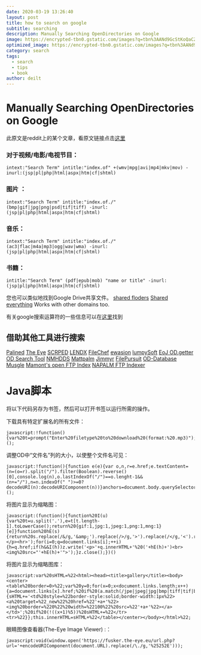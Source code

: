 ```yaml
---
date: 2020-03-19 13:26:40
layout: post
title: how to search on google 
subtitle: searching 
description: Manually Searching OpenDirectories on Google
image: https://encrypted-tbn0.gstatic.com/images?q=tbn%3AANd9GcStKoQaCZTPpOdETx3iOGLhsHZDS6lIgjioyaBMzKzymTgBRyhh
optimized_image: https://encrypted-tbn0.gstatic.com/images?q=tbn%3AANd9GcStKoQaCZTPpOdETx3iOGLhsHZDS6lIgjioyaBMzKzymTgBRyhh
category: search
tags:
  - search
  - tips
  - book
author: deilt
---
```


# Manually Searching OpenDirectories on Google

此原文是reddit上的某个文章，看原文链接点击[这里](https://www.reddit.com/r/opendirectories/comments/933pzm/all_resources_i_know_related_to_open_directories/)

### 对于视频/电影/电视节目：

```
intext:"Search Term" intitle:"index.of" +(wmv|mpg|avi|mp4|mkv|mov) -inurl:(jsp|pl|php|html|aspx|htm|cf|shtml)
```

### 图片 ：

```
intext:"Search Term" intitle:"index.of./" (bmp|gif|jpg|png|psd|tif|tiff) -inurl:(jsp|pl|php|html|aspx|htm|cf|shtml)
```

### 音乐：

```
intext:"Search Term" intitle:"index.of./" (ac3|flac|m4a|mp3|ogg|wav|wma) -inurl:(jsp|pl|php|html|aspx|htm|cf|shtml)
```

### 书籍：

```
intitle:"Search Term" (pdf|epub|mob) "name or title" -inurl:(jsp|pl|php|html|aspx|htm|cf|shtml)
```

您也可以类似地找到Google Drive共享文件。
[shared floders](https://www.google.com/search?q=site%3Adrive.google.com+%2B%22drive%2Ffolders%22)
[Shared everything](https://www.google.com/search?q=site%3Adrive.google.com)
Works with other domains too.

有关google搜索运算符的一些信息可以在[这里](https://web.archive.org/web/20180729112702/https://moz.com/learn/seo/search-operators)找到

## 借助其他工具进行搜索
[Palined](http://palined.com/search/)
[The Eye](https://cgs.the-eye.eu/)
[SCRPED](http://scrped.com/)
[LENDX](http://lendx.org/)
[FileChef](http://www.filechef.com/)
[ewasion](https://ewasion.github.io/opendirectory-finder/)
[lumpySoft](https://lumpysoft.com/)
[EoJ OD.getter](https://www.eyeofjustice.com/od/)
[OD Search Tool](https://opendirsearch.abifog.com/)
[NMHDDS](https://doyou.needmorehdd.space/)
[Mattpalm](https://mattpalm.com/search/)
[Jimmyr](http://www.jimmyr.com/mp3_search.php)
[FilePursuit](https://filepursuit.com/)
[OD-Database](https://od-db.the-eye.eu/)
[Musgle](http://musgle.com/)
[Mamont's open FTP Index](http://www.mmnt.net/)
[NAPALM FTP Indexer](https://www.searchftps.net/)


# Java脚本
将以下代码另存为书签，然后可以打开书签以运行所需的操作。

下载具有特定扩展名的所有文件：

```
javascript:!function(){var%20t=prompt("Enter%20filetype%20to%20download%20(format:%20.mp3)");if(null!==t)for(var%20e=document.querySelectorAll('[href$="'+t+'"]'),o=0;o<e.length;o++)e[o].setAttribute("download",""),e[o].click();else%20alert("No%20format")}();
```

调整OD中“文件名”列的大小，以使整个文件名可见：

```
javascript:!function(){function e(e){var o,n,r=e.href;e.textContent=(n=(o=r).split("/").filter(Boolean).reverse()[0],console.log(n),o.lastIndexOf("/")==o.lenght-1&&(n+="/"),n=n.indexOf(" ")>=0?decodeURI(n):decodeURIComponent(n))}anchors=document.body.querySelectorAll("a"),anchors=Array.from(anchors).slice(1),anchors.map(e)}();
```

将图片显示为缩略图：

```
javascript:(function(){function%20I(u){var%20t=u.split('.'),e=t[t.length-1].toLowerCase();return%20{gif:1,jpg:1,jpeg:1,png:1,mng:1}[e]}function%20hE(s){return%20s.replace(/&/g,'&amp;').replace(/>/g,'>').replace(/</g,'<').replace(/"/g,'&quot;');}var%20q,h,i,z=open().document;z.write('<p>Images%20linked%20to%20by%20'+hE(location.href)+':</p><hr>');for(i=0;q=document.links[i];++i){h=q.href;if(h&&I(h))z.write('<p>'+q.innerHTML+'%20('+hE(h)+')<br><img%20src="'+hE(h)+'">');}z.close();})()
```

将图片显示为缩略图库：

```
javascript:var%20sHTML=%22<html><head><title>gallery</title><body><center><table%20border=0>%22;var%20y=0;for(x=0;x<document.links.length;x++){a=document.links[x].href;%20if%20(a.match(/jpe|jpeg|jpg|bmp|tiff|tif|bmp|gif|png/i)){sHTML+='<td%20style=%22border-style:solid;border-width:1px%22><a%20target=%22_new%22%20href=%22'+a+'%22><img%20border=%220%22%20width=%22100%22%20src=%22'+a+'%22></a></td>';%20if%20(!((x+1)%5))%20sHTML+=%22</tr><tr>%22}};this.innerHTML=sHTML+%22</table></center></body></html>%22;
```

眼睛图像查看器(The-Eye Image Viewer) :：

```
javascript:void(window.open('https://fusker.the-eye.eu/url.php?url='+encodeURIComponent(document.URL).replace(/\./g,'%25252E')));
```